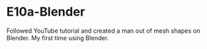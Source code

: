 # E10a-Blender

Followed YouTube tutorial and created a man out of mesh shapes on Blender. My first time using Blender. 

